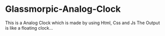# Glassmorpic-Analog-Clock
This is a Analog Clock which is made by using Html, Css and Js The Output is like a floating clock...
